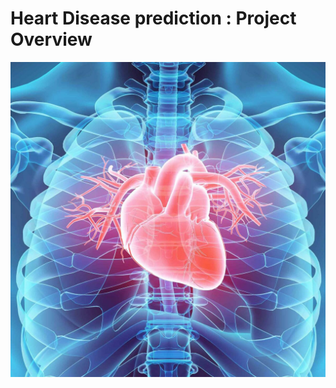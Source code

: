 # Heart Disease prediction : Project Overview
![Heart Disease](https://github.com/germeengehad/Heart-Disease-Prediction/blob/main/dataset-card.jpg)

